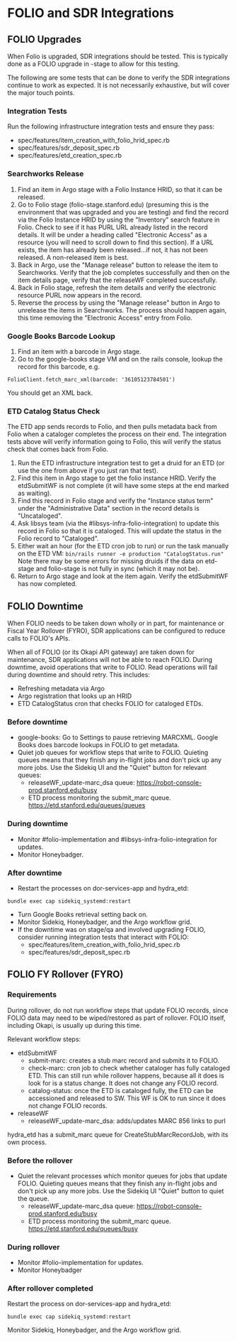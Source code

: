 # FOLIO and SDR Integrations

## FOLIO Upgrades

When Folio is upgraded, SDR integrations should be tested.  This is typically done as a FOLIO upgrade in -stage to allow for this testing.

The following are some tests that can be done to verify the SDR integrations continue to work as expected.  It is not necessarily exhaustive, but will cover the major touch points.

### Integration Tests

Run the following infrastructure integration tests and ensure they pass:

- spec/features/item_creation_with_folio_hrid_spec.rb
- spec/features/sdr_deposit_spec.rb
- spec/features/etd_creation_spec.rb

### Searchworks Release

1. Find an item in Argo stage with a Folio Instance HRID, so that it can be released.
2. Go to Folio stage (folio-stage.stanford.edu) (presuming this is the environment that was upgraded and you are testing) and find the record via the Folio Instance HRID by using the "Inventory" search feature in Folio.  Check to see if it has PURL URL already listed in the record details.  It will be under a heading called "Electronic Access" as a resource (you will need to scroll down to find this section).  If a URL exists, the item has already been released...if not, it has not been released.  A non-released item is best.
3. Back in Argo, use the "Manage release" button to release the item to Searchworks.  Verify that the job completes successfully and then on the item details page, verify that the releaseWF completed successfully.
4. Back in Folio stage, refresh the item details and verify the electronic resource PURL now appears in the record.
5. Reverse the process by using the "Manage release" button in Argo to unrelease the items in Searchworks.  The process should happen again, this time removing the "Electronic Access" entry from Folio.

### Google Books Barcode Lookup

1. Find an item with a barcode in Argo stage.
2. Go to the google-books stage VM and on the rails console, lookup the record for this barcode, e.g.

`FolioClient.fetch_marc_xml(barcode: '36105123784501')`

You should get an XML back.

### ETD Catalog Status Check

The ETD app sends records to Folio, and then pulls metadata back from Folio when a cataloger completes the process on their end.  The integration tests above will verify information going to Folio, this will verify the status check that comes back from Folio.

1. Run the ETD infrastructure integration test to get a druid for an ETD (or use the one from above if you just ran that test).
2. Find this item in Argo stage to get the folio instance HRID.  Verify the etdSubmitWF is not complete (it will have some steps at the end marked as waiting).
3. Find this record in Folio stage and verify the "Instance status term" under the "Administrative Data" section in the record details is "Uncataloged".
4. Ask libsys team (via the #libsys-infra-folio-integration) to update this record in Folio so that it is cataloged.  This will update the status in the Folio record to "Cataloged".
5. Either wait an hour (for the ETD cron job to run) or run the task manually on the ETD VM: `bin/rails runner -e production "CatalogStatus.run"`  Note there may be some errors for missing druids if the data on etd-stage and folio-stage is not fully in sync (which it may not be).
6. Return to Argo stage and look at the item again.  Verify the etdSubmitWF has now completed.

## FOLIO Downtime

When FOLIO needs to be taken down wholly or in part, for maintenance or Fiscal Year Rollover (FYRO), SDR applications can be configured to reduce calls to FOLIO's APIs.

When all of FOLIO (or its Okapi API gateway) are taken down for maintenance, SDR applications will not be able to reach FOLIO. During downtime, avoid operations that write to FOLIO. Read operations will fail during downtime and should retry. This includes:
* Refreshing metadata via Argo
* Argo registration that looks up an HRID
* ETD CatalogStatus cron that checks FOLIO for cataloged ETDs.

### Before downtime
* google-books: Go to Settings to pause retrieving MARCXML. Google Books does barcode lookups in FOLIO to get metadata.
* Quiet job queues for workflow steps that write to FOLIO. Quieting queues means that they finish any in-flight jobs and don't pick up any more jobs. Use the Sidekiq UI and the "Quiet" button for relevant queues:
  * releaseWF_update-marc_dsa queue: https://robot-console-prod.stanford.edu/busy
  * ETD process monitoring the submit_marc queue. https://etd.stanford.edu/queues/queues

### During downtime
* Monitor #folio-implementation and #libsys-infra-folio-integration for updates.
* Monitor Honeybadger.

### After downtime
* Restart the processes on dor-services-app and hydra_etd:

`bundle exec cap sidekiq_systemd:restart`

* Turn Google Books retrieval setting back on.
* Monitor Sidekiq, Honeybadger, and the Argo workflow grid.
* If the downtime was on stage/qa and involved upgrading FOLIO, consider running integration tests that interact with FOLIO:
  * spec/features/item_creation_with_folio_hrid_spec.rb
  * spec/features/sdr_deposit_spec.rb


## FOLIO FY Rollover (FYRO)

### Requirements
During rollover, do not run workflow steps that update FOLIO records, since FOLIO data may need to be wiped/restored as part of rollover. FOLIO itself, including Okapi, is usually up during this time.

Relevant workflow steps:
* etdSubmitWF
  * submit-marc: creates a stub marc record and submits it to FOLIO.
  * check-marc: cron job to check whether cataloger has fully cataloged ETD. This can still run while rollover happens, because all it does is look for is a status change. It does not change any FOLIO record.
  * catalog-status: once the ETD is cataloged fully, the ETD can be accessioned and released to SW. This WF is OK to run since it does not change FOLIO records.
* releaseWF
  * releaseWF_update-marc_dsa: adds/updates MARC 856 links to purl

hydra_etd has a submit_marc queue for CreateStubMarcRecordJob, with its own process.


### Before the rollover
* Quiet the relevant processes which monitor queues for jobs that update FOLIO. Quieting queues means that they finish any in-flight jobs and don't pick up any more jobs. Use the Sidekiq UI "Quiet" button to quiet the queue.
  * releaseWF_update-marc_dsa queue: https://robot-console-prod.stanford.edu/busy
  * ETD process monitoring the submit_marc queue. https://etd.stanford.edu/queues/busy

### During rollover
* Monitor #folio-implementation for updates.
* Monitor Honeybadger

### After rollover completed
Restart the process on dor-services-app and hydra_etd:

`bundle exec cap sidekiq_systemd:restart`

Monitor Sidekiq, Honeybadger, and the Argo workflow grid.
